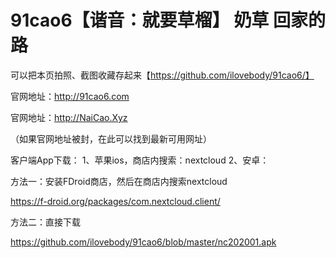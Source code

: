 # 91cao6【谐音：就要草榴】 奶草 回家的路


可以把本页拍照、截图收藏存起来【https://github.com/ilovebody/91cao6/】

官网地址：http://91cao6.com

官网地址：http://NaiCao.Xyz

（如果官网地址被封，在此可以找到最新可用网址）

客户端App下载：
1、苹果ios，商店内搜索：nextcloud
2、安卓：

方法一：安装FDroid商店，然后在商店内搜索nextcloud

https://f-droid.org/packages/com.nextcloud.client/

方法二：直接下载

https://github.com/ilovebody/91cao6/blob/master/nc202001.apk
